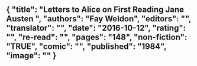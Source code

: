 {
 "title": "Letters to Alice on First Reading Jane Austen ",
 "authors": "Fay Weldon",
 "editors": "",
 "translator": "",
 "date": "2016-10-12",
 "rating": "",
 "re-read": "",
 "pages": "148",
 "non-fiction": "TRUE",
 "comic": "",
 "published": "1984",
 "image": ""
}
---

